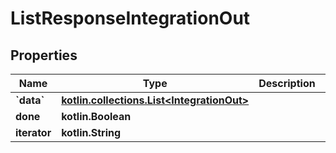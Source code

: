 
# ListResponseIntegrationOut

## Properties
Name | Type | Description | Notes
------------ | ------------- | ------------- | -------------
**&#x60;data&#x60;** | [**kotlin.collections.List&lt;IntegrationOut&gt;**](IntegrationOut.md) |  | 
**done** | **kotlin.Boolean** |  | 
**iterator** | **kotlin.String** |  |  [optional]



